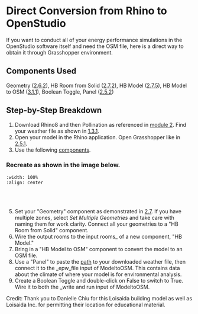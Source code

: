 # Direct Conversion from Rhino to OpenStudio
If you want to conduct all of your energy performance simulations in the OpenStudio software itself and need the OSM file, here is a direct way to obtain it through Grasshopper environment.

## Components Used
Geometry ([2.6.2](https://cooperunion.github.io/buildingenergymodeling_workshops/docs/02_2_shoebox_p2.html#create-a-geometry-component)), HB Room from Solid ([2.7.2](https://cooperunion.github.io/buildingenergymodeling_workshops/docs/02_2_shoebox_p2.html#create-rooms-solid-component)), HB Model ([2.7.5](https://cooperunion.github.io/buildingenergymodeling_workshops/docs/02_2_shoebox_p2.html#create-model)), HB Model to OSM ([3.1.1](https://cooperunion.github.io/buildingenergymodeling_workshops/docs/03_1_simulation_p1.html#model-to-osm-component)), Boolean Toggle, Panel ([2.5.2](https://cooperunion.github.io/buildingenergymodeling_workshops/docs/02_1_shoebox_p1.html#place-your-first-component))

## Step-by-Step Breakdown
1. Download Rhino8 and then Pollination as referenced in [module 2](https://cooperunion.github.io/buildingenergymodeling_workshops/docs/02_shoebox.html). Find your weather file as shown in [1.3.1](https://cooperunion.github.io/buildingenergymodeling_workshops/docs/01_1_climate_p1.html#get-weather-file).
2. Open your model in the Rhino application. Open Grasshopper like in [2.5.1](https://cooperunion.github.io/buildingenergymodeling_workshops/docs/02_1_shoebox_p1.html#open-grasshopper-from-rhino-by-clicking-the-circled-green-icon).
3. Use the following [components](https://cooperunion.github.io/buildingenergymodeling_workshops/docs/08_open_studio.html#components-used).

### Recreate as shown in the image below.
```{image} ../_static/start/conversion2osm.png
:width: 100%
:align: center
```
<br/><br/>

5. Set your "Geometry" component as demonstrated in [2.7](https://cooperunion.github.io/buildingenergymodeling_workshops/docs/02_2_shoebox_p2.html#set-one-geometry). If you have multiple zones, select _Set Multiple Geometries_ and take care with naming them for work clarity. Connect all your geometries to a "HB Room from Solid" component. 
6. Wire the output rooms to the input rooms_ of a new component, "HB Model."
7. Bring in a "HB Model to OSM" component to convert the model to an OSM file. 
8. Use a "Panel" to paste the [path](https://cooperunion.github.io/buildingenergymodeling_workshops/docs/02_2_shoebox_p2.html#set-one-geometry) to your downloaded weather file, then connect it to the _epw_file input of ModeltoOSM. This contains data about the climate of where your model is for environmental analysis.
9. Create a Boolean Toggle and double-click on False to switch to True. Wire it to both the _write and run input of ModeltoOSM.
   
Credit: Thank you to Danielle Chiu for this Loisaida building model as well as Loisaida Inc. for permitting their location for educational material. 
   
